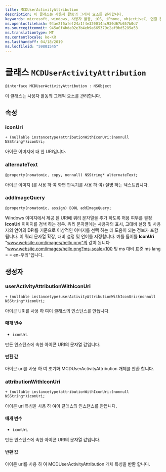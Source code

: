 ```yaml
---
title: MCDUserActivityAttribution
description: 이 클래스는 사용자 활동의 그래픽 요소를 관리합니다.
keywords: microsoft, windows, 사용자 활동, iOS, iPhone, objectiveC, 연결 된 장치, 프로젝트 로마
ms.openlocfilehash: 94ae2f5afef24a1f4e320014ac930d67b657b0d7
ms.sourcegitcommit: 945a0f4bda02e3b4eb9a665379c2af9bd5285a53
ms.translationtype: MT
ms.contentlocale: ko-KR
ms.lasthandoff: 04/18/2019
ms.locfileid: "59801545"
---
```

# <a name="class-mcduseractivityattribution"></a>클래스 `MCDUserActivityAttribution`

```
@interface MCDUserActivityAttribution : NSObject
```

이 클래스는 사용자 활동의 그래픽 요소를 관리합니다.

## <a name="properties"></a>속성

### <a name="iconuri"></a>iconUri
`+ (nullable instancetype)attributionWithIconUri:(nonnull NSString*)iconUri;`

아이콘 이미지에 대 한 URI입니다.

### <a name="alternatetext"></a>alternateText
`@property(nonatomic, copy, nonnull) NSString* alternateText;`

아이콘 이미지 (를 사용 하 여 화면 판독기를 사용 하 여) 설명 하는 텍스트입니다.

### <a name="addimagequery"></a>addImageQuery
`@property(nonatomic, assign) BOOL addImageQuery;`

Windows 이미지에서 제공 된 URI에 쿼리 문자열을 추가 하도록 허용 여부를 결정 **IconUri** 이미지를 검색 하는 경우. 쿼리 문자열에는 사용자의 표시, 고대비 설정 및 사용자의 언어의 DPI를 기준으로 이상적인 이미지를 선택 하는 데 도움이 되는 정보가 포함 됩니다. 이 쿼리 문자열 확장, 대비 설정 및 언어를 지정합니다. 예를 들어를 **IconUri** "www.website.com/images/hello.png"의 값이 됩니다 "www.website.com/images/hello.png?ms-scale=100 및 ms 대비 표준 ms lang = = en-우리"입니다.

## <a name="constructors"></a>생성자

### <a name="useractivityattributionwithiconuri"></a>userActivityAttributionWithIconUri
`+ (nullable instancetype)userActivityAttributionWithIconUri:(nonnull NSString*)iconUri;`

아이콘 URI를 사용 하 여이 클래스의 인스턴스를 만듭니다.

#### <a name="parameters"></a>매개 변수
* `iconUri` 

만든 인스턴스에 속한 아이콘 URI의 문자열 값입니다.

#### <a name="returns"></a>반환 값
아이콘 uri를 사용 하 여 초기화 MCDUserActivityAttribution 개체를 반환 합니다.

### <a name="attributionwithiconuri"></a>attributionWithIconUri
`+ (nullable instancetype)attributionWithIconUri:(nonnull NSString*)iconUri;`

아이콘 uri 특성을 사용 하 여이 클래스의 인스턴스를 만듭니다.

#### <a name="parameters"></a>매개 변수
* `iconUri` 

만든 인스턴스에 속한 아이콘 URI의 문자열 값입니다.

#### <a name="returns"></a>반환 값
아이콘 uri를 사용 하 여 MCDUserActivityAttribution 개체 특성을 반환 합니다.